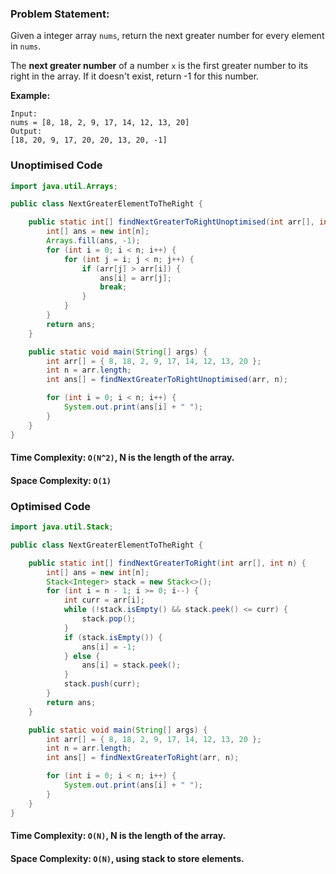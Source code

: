### Problem Statement:

Given a integer array `nums`, return the next greater number for every element in `nums`.

The **next greater number** of a number `x` is the first greater number to its right in the array. If it doesn't exist, return -1 for this number.

**Example:**

```
Input:
nums = [8, 18, 2, 9, 17, 14, 12, 13, 20]
Output:
[18, 20, 9, 17, 20, 20, 13, 20, -1]
```

### Unoptimised Code

```java
import java.util.Arrays;

public class NextGreaterElementToTheRight {

    public static int[] findNextGreaterToRightUnoptimised(int arr[], int n) {
        int[] ans = new int[n];
        Arrays.fill(ans, -1);
        for (int i = 0; i < n; i++) {
            for (int j = i; j < n; j++) {
                if (arr[j] > arr[i]) {
                    ans[i] = arr[j];
                    break;
                }
            }
        }
        return ans;
    }

    public static void main(String[] args) {
        int arr[] = { 8, 18, 2, 9, 17, 14, 12, 13, 20 };
        int n = arr.length;
        int ans[] = findNextGreaterToRightUnoptimised(arr, n);

        for (int i = 0; i < n; i++) {
            System.out.print(ans[i] + " ");
        }
    }
}
```

#### Time Complexity: `O(N^2)`, N is the length of the array.

#### Space Complexity: `O(1)`

### Optimised Code

```java
import java.util.Stack;

public class NextGreaterElementToTheRight {

    public static int[] findNextGreaterToRight(int arr[], int n) {
        int[] ans = new int[n];
        Stack<Integer> stack = new Stack<>();
        for (int i = n - 1; i >= 0; i--) {
            int curr = arr[i];
            while (!stack.isEmpty() && stack.peek() <= curr) {
                stack.pop();
            }
            if (stack.isEmpty()) {
                ans[i] = -1;
            } else {
                ans[i] = stack.peek();
            }
            stack.push(curr);
        }
        return ans;
    }

    public static void main(String[] args) {
        int arr[] = { 8, 18, 2, 9, 17, 14, 12, 13, 20 };
        int n = arr.length;
        int ans[] = findNextGreaterToRight(arr, n);

        for (int i = 0; i < n; i++) {
            System.out.print(ans[i] + " ");
        }
    }
}
```

#### Time Complexity: `O(N)`, N is the length of the array.

#### Space Complexity: `O(N)`, using stack to store elements.
